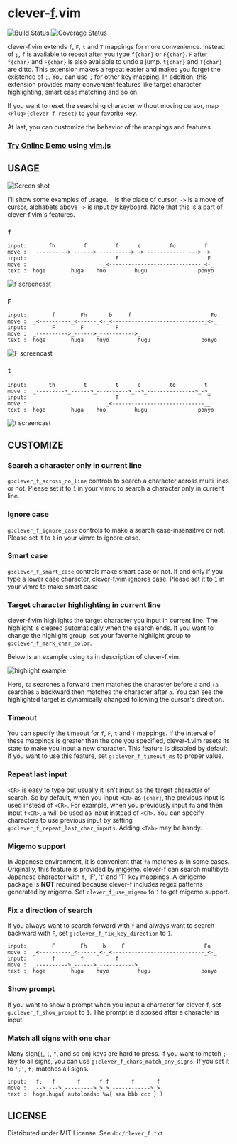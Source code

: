 clever-[f][].vim
================
[![Build Status][]][Travis CI]
[![Coverage Status][]][Codecov]

clever-f.vim extends `f`, `F`, `t` and `T` mappings for more convenience. Instead of `;`, `f` is available
to repeat after you type `f{char}` or `F{char}`. `F` after `f{char}` and `F{char}` is also available
to undo a jump. `t{char}` and `T{char}` are ditto. This extension makes a repeat easier and makes you
forget the existence of `;`. You can use `;` for other key mapping. In addition, this extension provides
many convenient features like target character highlighting, smart case matching and so on. 

If you want to reset the searching character without moving cursor, map `<Plug>(clever-f-reset)` to your
favorite key.

At last, you can customize the behavior of the mappings and features.

### [Try Online Demo][] using [vim.js][]


## USAGE

![Screen shot](https://raw.githubusercontent.com/rhysd/screenshots/master/clever-f.vim/cleverf_main.gif)

I'll show some examples of usage. `_` is the place of cursor, `->` is a move of cursor, alphabets above
`->` is input by keyboard. Note that this is a part of clever-f.vim's features.

### __`f`__

    input:       fh         f         f      e         fo         f
    move :  _---------->_------>_---------->_->_---------------->_->_
    input:                            F                            F
    move :                        _<-----------------------------_<-_
    text :  hoge        huga    hoo         hugu                ponyo

![f screencast](https://raw.githubusercontent.com/rhysd/screenshots/master/clever-f.vim/cleverf_1.gif)


### __`F`__

    input:        f        Fh       b     f                         Fo
    move :  _<----------_<------_<-_<-----------------------------_<-_
    input:        F        F          F
    move :  _---------->_------>_----------->_
    text :  hoge        huga    huyo         hugu                ponyo

![F screencast](https://raw.githubusercontent.com/rhysd/screenshots/master/clever-f.vim/cleverf_2.gif)


### __`t`__

    input:       th         t         t      e         to         t
    move :  _--------->_------>_---------->_-->_--------------->_->_
    input:                            T                            T
    move :                         _<-----------------------------__
    text :  hoge        huga    hoo         hugu                ponyo

![t screencast](https://raw.githubusercontent.com/rhysd/screenshots/master/clever-f.vim/cleverf_3.gif)


## CUSTOMIZE

### Search a character only in current line

`g:clever_f_across_no_line` controls to search a character across multi lines or not. Please set it
to `1` in your vimrc to search a character only in current line.

### Ignore case

`g:clever_f_ignore_case` controls to make a search case-insensitive or not. Please set it to `1` in
your vimrc to ignore case.

### Smart case

`g:clever_f_smart_case` controls make smart case or not. If and only if you type a lower case character,
clever-f.vim ignores case. Please set it to `1` in your vimrc to make smart case

### Target character highlighting in current line

clever-f.vim highlights the target character you input in current line. The highlight is cleared
automatically when the search ends. If you want to change the highlight group, set your favorite highlight
group to `g:clever_f_mark_char_color`.

Below is an example using `ta` in description of clever-f.vim.

![highlight example](https://raw.githubusercontent.com/rhysd/screenshots/master/clever-f.vim/cleverf_4.gif)

Here, `ta` searches `a` forward then matches the character before `a` and `Ta` searches `a` backward
then matches the character after `a`. You can see the highlighted target is dynamically changed following
the cursor's direction.

### Timeout

You can specify the timeout for `f`, `F`, `t` and `T` mappings. If the interval of these mappings
is greater than the one you specified, clever-f.vim resets its state to make you input a new character.
This feature is disabled by default. If you want to use this feature, set `g:clever_f_timeout_ms`
to proper value.

### Repeat last input

`<CR>` is easy to type but usually it isn't input as the target character of search. So by default,
when you input `<CR>` as `{char}`, the previous input is used instead of `<CR>`. For example, when
you previously input `fa` and then input `f<CR>`, `a` will be used as input instead of `<CR>`.
You can specify characters to use previous input by setting `g:clever_f_repeat_last_char_inputs`.
Adding `<Tab>` may be handy.

### Migemo support

In Japanese environment, it is convenient that `fa` matches `あ` in some cases. Originally, this
feature is provided by [migemo](http://0xcc.net/migemo/). clever-f can search multibyte Japanese
character with `f`, 'F', 't' and 'T' key mappings. A cmigemo package is **NOT** required because clever-f
includes regex patterns generated by migemo. Set `clever_f_use_migemo` to `1` to get migemo support.

### Fix a direction of search

If you always want to search forward with `f` and always want to search backward with `F`,
set `g:clever_f_fix_key_direction` to `1`.

    input:        F        Fh     b     F                         Fo
    move :  _<----------_<------_<-_<-----------------------------_<-_
    input:        f        f          f
    move :  _---------->_------>_----------->_
    text :  hoge        huga    huyo         hugu                ponyo

### Show prompt

If you want to show a prompt when you input a character for clever-f, set `g:clever_f_show_prompt`
to `1`. The prompt is disposed after a character is input.

### Match all signs with one char

Many sign(`{`, `(`, `"`, and so on) keys are hard to press. If you want to match `;` key to all signs,
you can use `g:clever_f_chars_match_any_signs`. If you set it to `';'`, `f;` matches all signs.

    input:   f;   f       f      f f       f       f
    move :  _-->_--->_--------->_>_>_------------>_>_
    text :  hoge.huga( autoloads: %w{ aaa bbb ccc } )


## LICENSE

Distributed under MIT License. See `doc/clever_f.txt`


[f]: https://github.com/vim/vim/blob/b1c9198afb7ff902588b45fbe44f0760a9f48375/runtime/doc/motion.txt#L250
[Build Status]: https://travis-ci.org/rhysd/clever-f.vim.svg?branch=master
[Travis CI]: https://travis-ci.org/rhysd/clever-f.vim
[Coverage Status]: https://codecov.io/gh/rhysd/clever-f.vim/branch/master/graph/badge.svg
[Codecov]: https://codecov.io/gh/rhysd/clever-f.vim
[Try Online Demo]: http://rhysd.github.io/clever-f.vim/
[vim.js]: https://github.com/coolwanglu/vim.js/
